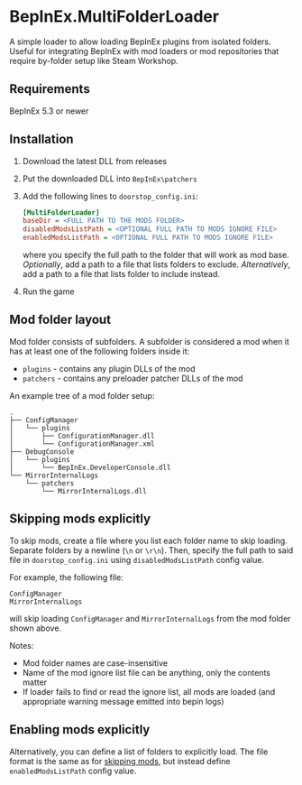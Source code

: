 # BepInEx.MultiFolderLoader

A simple loader to allow loading BepInEx plugins from isolated folders.  
Useful for integrating BepInEx with mod loaders or mod repositories that require 
by-folder setup like Steam Workshop.

## Requirements

BepInEx 5.3 or newer

## Installation

1. Download the latest DLL from releases
2. Put the downloaded DLL into `BepInEx\patchers`
3. Add the following lines to `doorstop_config.ini`:
   
   ```ini
   [MultiFolderLoader]
   baseDir = <FULL PATH TO THE MODS FOLDER>
   disabledModsListPath = <OPTIONAL FULL PATH TO MODS IGNORE FILE>
   enabledModsListPath = <OPTIONAL FULL PATH TO MODS IGNORE FILE>
   ```
   
   where you specify the full path to the folder that will work as mod base.
   *Optionally*, add a path to a file that lists folders to exclude.
   *Alternatively*, add a path to a file that lists folder to include instead.
4. Run the game

## Mod folder layout

Mod folder consists of subfolders. A subfolder is considered a mod when it has at least one of the following folders inside it:
* `plugins` - contains any plugin DLLs of the mod
* `patchers` - contains any preloader patcher DLLs of the mod

An example tree of a mod folder setup:

```
.
├── ConfigManager
│   └── plugins
│       ├── ConfigurationManager.dll
│       └── ConfigurationManager.xml
├── DebugConsole
│   └── plugins
│       └── BepInEx.DeveloperConsole.dll
└── MirrorInternalLogs
    └── patchers
        └── MirrorInternalLogs.dll
```

## Skipping mods explicitly

To skip mods, create a file where you list each folder name to skip loading. Separate folders by a newline (`\n` or `\r\n`). Then, specify the full path to said file in `doorstop_config.ini` using `disabledModsListPath` config value.

For example, the following file:

```
ConfigManager
MirrorInternalLogs
```

will skip loading `ConfigManager` and `MirrorInternalLogs` from the mod folder shown above.

Notes:
* Mod folder names are case-insensitive
* Name of the mod ignore list file can be anything, only the contents matter
* If loader fails to find or read the ignore list, all mods are loaded (and appropriate warning message emitted into bepin logs)

## Enabling mods explicitly

Alternatively, you can define a list of folders to explicitly load. The file format is the same as for [skipping mods](#skipping-mods-explicitly), but instead define `enabledModsListPath` config value.